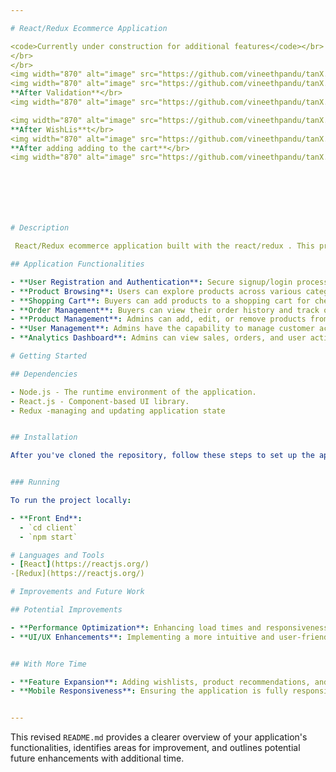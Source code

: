 ```yaml
---

# React/Redux Ecommerce Application

<code>Currently under construction for additional features</code></br>
</br>
</br>
<img width="870" alt="image" src="https://github.com/vineethpandu/tanX.fi-Frontend_Ass-20BIT0063-/assets/80325182/38ecc81c-0197-4432-a0a9-67435fd5416e"></br>
<img width="870" alt="image" src="https://github.com/vineethpandu/tanX.fi-Frontend_Ass-20BIT0063-/assets/80325182/f98a60dd-243c-4193-9b39-281cbaf8477a"> </br>
**After Validation**</br>
<img width="870" alt="image" src="https://github.com/vineethpandu/tanX.fi-Frontend_Ass-20BIT0063-/assets/80325182/95805cdd-41d7-4b86-abd8-d2754d8f65ea"></br>

<img width="870" alt="image" src="https://github.com/vineethpandu/tanX.fi-Frontend_Ass-20BIT0063-/assets/80325182/c98f80c3-0b90-408a-a785-b87be81b3ecf"></br>
**After WishLis**t</br>
<img width="870" alt="image" src="https://github.com/vineethpandu/tanX.fi-Frontend_Ass-20BIT0063-/assets/80325182/a72a46da-9f43-4163-b76b-0afa6f8dff0d"></br>
**After adding adding to the cart**</br>
<img width="870" alt="image" src="https://github.com/vineethpandu/tanX.fi-Frontend_Ass-20BIT0063-/assets/80325182/6f278934-1637-4132-88ad-49f36d35e32b"></br>







# Description

 React/Redux ecommerce application built with the react/redux . This project is designed to offer a comprehensive online shopping experience for buyers and an efficient management system for admins.

## Application Functionalities

- **User Registration and Authentication**: Secure signup/login processes for buyers and admins.
- **Product Browsing**: Users can explore products across various categories.
- **Shopping Cart**: Buyers can add products to a shopping cart for checkout.
- **Order Management**: Buyers can view their order history and track order status.
- **Product Management**: Admins can add, edit, or remove products from the marketplace.
- **User Management**: Admins have the capability to manage customer accounts.
- **Analytics Dashboard**: Admins can view sales, orders, and user activity analytics.

# Getting Started

## Dependencies

- Node.js - The runtime environment of the application.
- React.js - Component-based UI library.
- Redux -managing and updating application state


## Installation

After you've cloned the repository, follow these steps to set up the application:


### Running

To run the project locally:

- **Front End**:
  - `cd client`
  - `npm start`

# Languages and Tools
- [React](https://reactjs.org/)
-[Redux](https://reactjs.org/)

# Improvements and Future Work

## Potential Improvements

- **Performance Optimization**: Enhancing load times and responsiveness across the platform.
- **UI/UX Enhancements**: Implementing a more intuitive and user-friendly interface design.


## With More Time

- **Feature Expansion**: Adding wishlists, product recommendations, and customer reviews.
- **Mobile Responsiveness**: Ensuring the application is fully responsive on various mobile devices and screen sizes.


---
```


This revised `README.md` provides a clearer overview of your application's functionalities, identifies areas for improvement, and outlines potential future enhancements with additional time.
